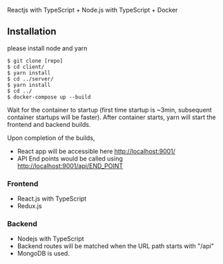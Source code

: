  Reactjs with TypeScript + Node.js with TypeScript + Docker 
 

## Installation

please install node and yarn

```
$ git clone [repo] 
$ cd client/
$ yarn install
$ cd ../server/
$ yarn install
$ cd ../
$ docker-compose up --build
```

Wait for the container to startup (first time startup is ~3min, subsequent container startups will be faster). After container starts, yarn will start the frontend and backend builds.

Upon completion of the builds, 
* React app will be accessible here [http://localhost:9001/](http://localhost:5000/)
* API End points would be called using [http://localhost:9001/api/END_POINT](http://localhost:5000/api/END_POINT)

### Frontend 

* React.js with TypeScript
* Redux.js

### Backend
* Nodejs with TypeScript
* Backend routes will be matched when the URL path starts with "/api"
* MongoDB is used.
